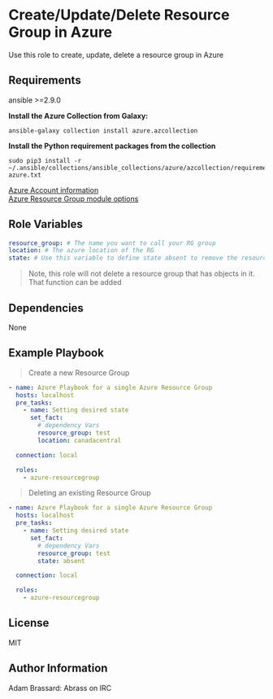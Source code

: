 Create/Update/Delete Resource Group in Azure
=========

Use this role to create, update, delete a resource group in Azure

Requirements
------------

ansible >=2.9.0

**Install the Azure Collection from Galaxy:**
```
ansible-galaxy collection install azure.azcollection
```
**Install the Python requirement packages from the collection**
```
sudo pip3 install -r ~/.ansible/collections/ansible_collections/azure/azcollection/requirements-azure.txt
```

[Azure Account information]('https://docs.ansible.com/ansible/latest/scenario_guides/guide_azure.html') \
[Azure Resource Group module options]('https://docs.ansible.com/ansible/latest/modules/azure_rm_resourcegroup_module.html')

Role Variables
--------------

```yaml
resource_group: # The name you want to call your RG group
location: # The azure location of the RG
state: # Use this variable to define state absent to remove the resource group
```

>Note, this role will not delete a resource group that has objects in it. That function can be added

Dependencies
------------

None

Example Playbook
----------------

> Create a new Resource Group

```yaml
- name: Azure Playbook for a single Azure Resource Group
  hosts: localhost
  pre_tasks:
    - name: Setting desired state
      set_fact:
        # dependency Vars
        resource_group: test
        location: canadacentral

  connection: local

  roles:
    - azure-resourcegroup
```

> Deleting an existing Resource Group

```yaml
- name: Azure Playbook for a single Azure Resource Group
  hosts: localhost
  pre_tasks:
    - name: Setting desired state
      set_fact:
        # dependency Vars
        resource_group: test
        state: absent

  connection: local

  roles:
    - azure-resourcegroup
```

License
-------

MIT

Author Information
------------------

Adam Brassard: Abrass on IRC
